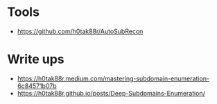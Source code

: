 # Tools
- https://github.com/h0tak88r/AutoSubRecon
# Write ups 

- https://h0tak88r.medium.com/mastering-subdomain-enumeration-6c84571b07b
- https://h0tak88r.github.io/posts/Deep-Subdomains-Enumeration/